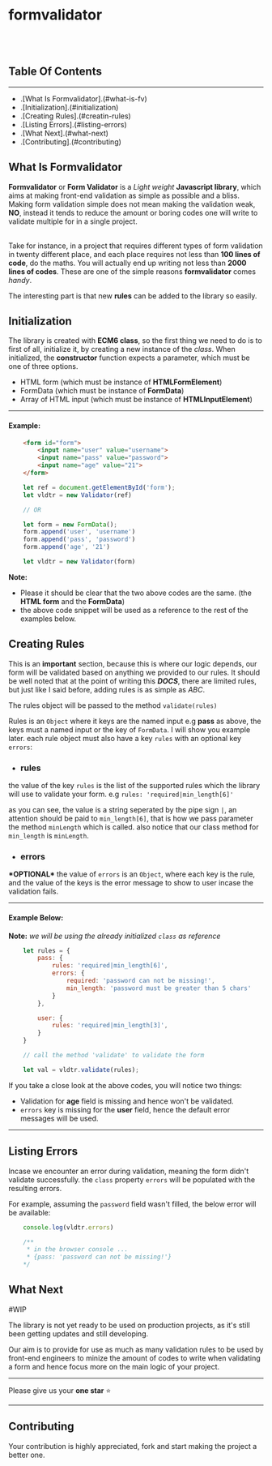 # formvalidator
<br><br>

## Table Of Contents
-----------

* .[What Is Formvalidator].(#what-is-fv)
* .[Initialization].(#initialization)
* .[Creating Rules].(#creatin-rules)
* .[Listing Errors].(#listing-errors)
* .[What Next].(#what-next)
* .[Contributing].(#contributing)

<a name="what-is-fv"></a>

## What Is Formvalidator

**Formvalidator** or **Form Validator** is a _Light weight_ **Javascript library**, which aims at making front-end validation as simple as possible and a bliss. <br>
Making form validation simple does not mean making the validation weak, **NO**, instead it tends to reduce the amount or boring codes one will write to validate multiple for in a single project.
<br><br>

Take for instance, in a project that requires different types of form validation in twenty different place, and each place requires not less than **100 lines of code**, do the maths. You will actually end up writing not less than **2000 lines of codes**. These are one of the simple reasons **formvalidator** comes *_handy_*.

The interesting part is that new **rules** can be added to the library so easily.


<a name="initialization"></a>

## Initialization

The library is created with **ECM6 class**, so the first thing we need to do is to first of all, initialize it, by creating a new instance of the _class_.  When initialized, the **constructor** function expects a parameter, which must be one of three options.

* HTML form (which must be instance of **HTMLFormElement**)
* FormData (which must be instance of **FormData**)
* Array of HTML input (which must be instance of **HTMLInputElement**)

---------------

#### Example:

```html
    <form id="form">
        <input name="user" value="username">
        <input name="pass" value="password">
        <input name="age" value="21">
    </form>
```

```javascript
    let ref = document.getElementById('form');
    let vldtr = new Validator(ref)

    // OR

    let form = new FormData();
    form.append('user', 'username')
    form.append('pass', 'password')
    form.append('age', '21')

    let vldtr = new Validator(form)
```

**Note:** 
* Please it should be clear that the two above codes are the same. (the **HTML form** and the **FormData**)
* the above code snippet will be used as a reference to the rest of the examples below.


<a name="creatin-rules"></a>

## Creating Rules

This is an **important** section, because this is where our logic depends, our form will be validated based on anything we provided to our rules. It should be well noted that at the point of writing this **_DOCS_**, there are limited rules, but just like I said before, adding rules is as simple as _ABC_. 

The rules object will be passed to the method `validate(rules)`

Rules is an `Object` where it keys are the named input e.g **pass** as above, the keys must a named input or the key of `FormData`. I will show you example later. each rule object must also have a key `rules` with an optional key `errors`:

* ### rules

the value of the key `rules` is the list of the supported rules which the library will use to validate your form.
e.g `rules: 'required|min_length[6]'`

as you can see, the value is a string seperated by the pipe sign `|`, an attention should be paid to `min_length[6]`, that is how we pass parameter the method `minLength` which is called. also notice that our class method for `min_length` is `minLength`.

* ### errors

**\*OPTIONAL\***
the value of `errors` is an `Object`, where each key is the rule, and the value of the keys is the error message to show to user incase the validation fails.

--------------------

#### Example Below:

**Note:** _we will be using the already initialized `class` as reference_

```javascript
    let rules = {
        pass: {
            rules: 'required|min_length[6]',
            errors: {
                required: 'password can not be missing!',
                min_length: 'password must be greater than 5 chars'
            }
        },

        user: {
            rules: 'required|min_length[3]',
        }
    }

    // call the method 'validate' to validate the form

    let val = vldtr.validate(rules);
```

If you take a close look at the above codes, you will notice two things:
* Validation for **age** field is missing and hence won't be validated.
* `errors` key is missing for the **user** field, hence the default error messages will be used.

--------------

<a name="#listing-errors"></a>

## Listing Errors

Incase we encounter an error during validation, meaning the form didn't validate successfully. the `class` property `errors` will be populated with the resulting errors.

For example, assuming the `password` field wasn't filled, the below error will be available:

```javascript
    console.log(vldtr.errors)

    /**
     * in the browser console ...
     * {pass: 'password can not be missing!'}
    */
```

<a name="what-next"></a>

## What Next

#WIP

The library is not yet ready to be used on production projects, as it's still been getting updates and still developing.

Our aim is to provide for use as much as many validation rules to be used by front-end engineers to minize the amount of codes to write when validating a form and hence focus more on the main logic of your project.

------------------

Please give us your **one star** :star:

---------------


<a name="contributing"></a>

## Contributing

Your contribution is highly appreciated, fork and start making the project a better one.